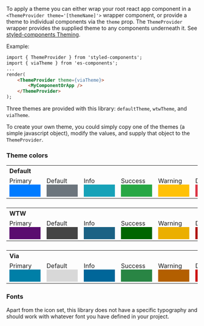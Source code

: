 To apply a theme you can either wrap your root react app component in a `<ThemeProvider theme='[themeName]'>` wrapper component, or provide a theme to individual components via the `theme` prop. The `ThemeProvider` wrapper provides the supplied theme to any components underneath it. See [styled-components Theming](https://www.styled-components.com/docs/advanced#theming).

Example:
```html
import { ThemeProvider } from 'styled-components';
import { viaTheme } from 'es-components';
...
render(
	<ThemeProvider theme={viaTheme}>
		<MyComponentOrApp />
	</ThemeProvider>
);
```

Three themes are provided with this library: `defaultTheme`, `wtwTheme`, and `viaTheme`.

To create your own theme, you could simply copy one of the themes (a simple javascript object), modify the values, and supply that object to the `ThemeProvider`.

### Theme colors

<table style="margin-bottom: 1.5em">
	<tbody>
		<tr><th colspan="7" style="text-align: left">Default</th></tr>
		<tr>
			<td>Primary <div style="background-color: #007BFF; padding: 1em; width: 50px"></div></td>
			<td>Default <div style="background-color: #6c757d; padding: 1em; width: 50px"></div></td>
			<td>Info <div style="background-color: #17a2b8; padding: 1em; width: 50px"></div></td>
			<td>Success <div style="background-color: #28a745; padding: 1em; width: 50px"></div></td>
			<td>Warning <div style="background-color: #ffc107; padding: 1em; width: 50px"></div></td>
			<td>Danger <div style="background-color: #dc3545; padding: 1em; width: 50px"></div></td>
		</tr>
	</tbody>
</table>

<table style="margin-bottom: 1.5em">
	<tbody>
		<tr><th colspan="7" style="text-align: left">WTW</th></tr>
		<tr>
			<td>Primary <div style="background-color: #5a0c6f; padding: 1em; width: 50px"></div></td>
			<td>Default <div style="background-color: #444; padding: 1em; width: 50px"></div></td>
			<td>Info <div style="background-color: #1b6284; padding: 1em; width: 50px"></div></td>
			<td>Success <div style="background-color: #060; padding: 1em; width: 50px"></div></td>
			<td>Warning <div style="background-color: #ebaf00; padding: 1em; width: 50px"></div></td>
			<td>Danger <div style="background-color: #af140c; padding: 1em; width: 50px"></div></td>
		</tr>
	</tbody>
</table>

<table style="margin-bottom: 1.5em">
	<tbody>
		<tr><th colspan="7" style="text-align: left">Via</th></tr>
		<tr>
			<td>Primary <div style="background-color: #007fa7; padding: 1em; width: 50px"></div></td>
			<td>Default <div style="background-color: #d8d8d8; padding: 1em; width: 50px"></div></td>
			<td>Info <div style="background-color: #069; padding: 1em; width: 50px"></div></td>
			<td>Success <div style="background-color: #298544; padding: 1em; width: 50px"></div></td>
			<td>Warning <div style="background-color: #b35f00; padding: 1em; width: 50px"></div></td>
			<td>Danger <div style="background-color: #c00; padding: 1em; width: 50px"></div></td>
		</tr>
	</tbody>
</table>

### Fonts

Apart from the icon set, this library does not have a specific typography and should work with whatever font you have defined in your project.
